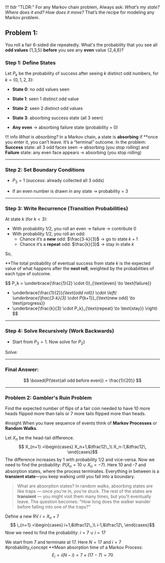 
!!! tldr "TLDR:"
    For any Markov chain problem, Always ask: _What’s my state? Where does it end? How does it move?_ That’s the recipe for modeling any Markov problem.


## Problem 1:

You roll a fair 6-sided die repeatedly. What's the probability that you see all **odd values** {1,3,5} **before** you see any **even** value {2,4,6}?


### Step 1: Define States

Let $P_k$ be the probability of success after seeing $k$ distinct odd numbers, for $k=\{0,1,2,3\}$:

- **State 0**: no odd values seen

- **State 1**: seen 1 distinct odd value

- **State 2**: seen 2 distinct odd values

- **State 3**: absorbing success state (all 3 seen)

- **Any even** → absorbing failure state (probability = 0)


!!! info
    *What is absorbing?*
   	In a Markov chain, a state is **absorbing** if **once you enter it, you can’t leave. It’s a “terminal” outcome. In the problem: **Success** state: all 3 odd faces seen → absorbing (you stop rolling) and **Failure** state: any even face appears → absorbing (you stop rolling)

---

### Step 2: Set Boundary Conditions

- $P_3 = 1$ (success: already collected all 3 odds)

- If an even number is drawn in any state → probability = 3

---

### Step 3: Write Recurrence (Transition Probabilities)

At state $k$ (for $k<3$):
- With probability $1/2$, you roll an even → failure → contribute 0
- With probability $1/2$, you roll an odd:
    - Chance it’s a **new** odd: $\frac{3-k}{3}$ → go to state $k+1$
    - Chance it’s a **repeat** odd: $\frac{k}{3}$ → stay in state $k$

So,

**The total probability of eventual success from state $k$ is the expected value of what happens after the **next roll**, weighted by the probabilities of each type of outcome.

$$
P_k = \underbrace{\frac{1}{2} \cdot 0}_{\text{even} \to \text{failure}}
+ \underbrace{\frac{1}{2}}_{\text{odd roll}} \cdot \left(
\underbrace{\frac{3-k}{3} \cdot P_{k+1}}_{\text{new odd} \to \text{progress}}
+ \underbrace{\frac{k}{3} \cdot P_k}_{\text{repeat} \to \text{stay}}
\right)
$$
---

### Step 4: Solve Recursively (Work Backwards)

- Start from $P_3 = 1$. Now solve for $P_2$}


Solve:



---

### Final Answer:

$$ \boxed{P(\text{all odd before even}) = \frac{1}{20}} $$

---

### Problem 2: Gambler's Ruin Problem



Find the expected number of flips of a fair coin needed to have 10 more heads flipped more than tails or 7 more tails flipped more than heads.

#insight When you have sequence of events think of **Markov Processes** or **Random Walks**.

Let $X_n$ be the head-tail difference.
$$ X_{n+1} =\begin{cases} X_n+1,&\tfrac12\,,\\ X_n-1,&\tfrac12\, \end{cases}$$
The difference increases by 1 with probability 1/2 and vice-versa. Now we need to find the probability: $P(X_n = 10 \ \cup \ X_n = -7)$. Here 10 and -7 and absorption states, where the process terminates. Everything in between is a **transient state**—you keep walking until you fall into a boundary.

> What are absorption states?
	In random walks, absorbing states are like traps — once you're in, you're stuck. The rest of the states are **transient** — you might visit them many times, but you'll eventually leave. The question becomes: "How long does the walker wander before falling into one of the traps?"

Define a new RV $i = X_n + 7$
$$ i_{n+1} =\begin{cases} i+1,&\tfrac12\,,\\ i-1,&\tfrac12\, \end{cases}$$
Now we need to find the probability: $i = 7 \ \cup \ i = 17$

We start from 7 and terminate at 17. Here $N=17$ and $i=7$
#probability_concept **Mean absorption time of a Markov Process:
$$E_i = i(N - i ) = 7 \times (17 - 7) = 70$$
